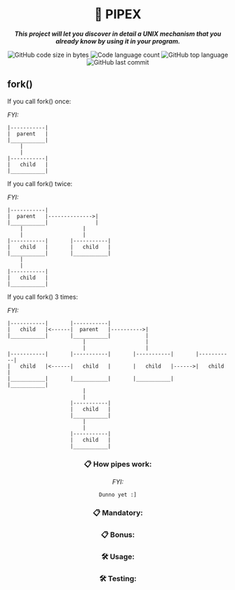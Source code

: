 <h1 align="center">
	📖 PIPEX
</h1>
<p align="center">
	<b><i>This project will let you discover in detail a UNIX mechanism that you already know
by using it in your program.</i></b><br>
</p>

<p align="center">
	<img alt="GitHub code size in bytes" src="https://img.shields.io/github/languages/code-size/zstenger93/pipex?color=lightblue" />
	<img alt="Code language count" src="https://img.shields.io/github/languages/count/zstenger93/pipex?color=yellow" />
	<img alt="GitHub top language" src="https://img.shields.io/github/languages/top/zstenger93/pipex?color=blue" />
	<img alt="GitHub last commit" src="https://img.shields.io/github/last-commit/zstenger93/pipex?color=green" />
</p>
<h2>fork()</h2>
<p>If you call fork() once:</p>

_FYI:_

	|-----------|
	|  parent   |
	|___________|
		|
		|
	|-----------|
	|   child   |
	|___________|

<p>If you call fork() twice:</p>

_FYI:_

	|-----------|
	|  parent   |-------------->|
	|___________|               |
		|                   |
		|                   |
	|-----------|       |-----------|
	|   child   |       |   child   |
	|___________|       |___________|
		|
		|
	|-----------|
	|   child   |       
	|___________|

<p>If you call fork() 3 times:</p>

_FYI:_

	|-----------|       |-----------|
	|   child   |<------|  parent   |---------->|
	|___________|       |___________|           |
	                    	|                   |
	                    	|                   |
	|-----------|       |-----------|       |-----------|       |-----------|
	|   child   |<------|   child   |       |   child   |------>|   child   |
	|___________|       |___________|       |___________|       |___________|
	                    	|
	                    	|
	                    |-----------|
	                    |   child   |
	                    |___________|
	                    	|
	                    	|
	                    |-----------|
	                    |   child   |
	                    |___________|

<div align=center>

### 📋 How pipes work:
_FYI:_

	Dunno yet :]

### 📋 Mandatory:

### 📋 Bonus:

### 🛠️ Usage:

### 🛠️ Testing:
</div>